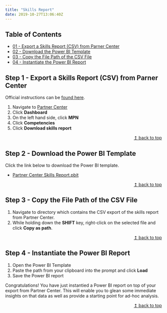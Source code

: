 ```yaml
---
title: "Skills Report"
date: 2019-10-27T13:06:40Z
---
```


## Table of Contents
* [01 - Export a Skills Report (CSV) from Parner Center](#step-1-export-a-skills-report-csv-from-parner-center)
* [02 - Download the Power BI Template](#step-2-download-the-power-bi-template)
* [03 - Copy the File Path of the CSV File](#step-3-copy-the-file-path-of-the-csv-file)
* [04 - Instantiate the Power BI Report](#step-4-instantiate-the-power-bi-report)

## Step 1 - Export a Skills Report (CSV) from Parner Center
Official instructions can be [found here](https://support.microsoft.com/en-us/help/4519831/skills-report-in-partner-center).

1. Navigate to <a href="https://partner.microsoft.com/" target="_blank">Partner Center</a>
2. Click **Dashboard**
3. On the left hand side, click **MPN**
4. Click **Competencies**
5. Click **Download skills report**

<div align="right"><a href="#table-of-contents">↥ back to top</a></div>

## Step 2 - Download the Power BI Template
Click the link below to download the Power BI template.

* <a href="/files/Partner%20Center%20Skills%20Report.pbit" target="_blank">Partner Center Skills Report.pbit</a>

<div align="right"><a href="#table-of-contents">↥ back to top</a></div>

## Step 3 - Copy the File Path of the CSV File
1. Navigate to directory which contains the CSV export of the skills report from Partner Center.
2. While holding down the **SHIFT** key, right-click on the selected file and click **Copy as path**.  

<div align="right"><a href="#table-of-contents">↥ back to top</a></div>

## Step 4 - Instantiate the Power BI Report
1. Open the Power BI Template
2. Paste the path from your clipboard into the prompt and click **Load**
3. Save the Power BI report

Congratulations! You have just instantied a Power BI report on top of your export from Partner Center. This will enable you to glean some immediate insights on that data as well as provide a starting point for ad-hoc analysis.

<div align="right"><a href="#table-of-contents">↥ back to top</a></div>